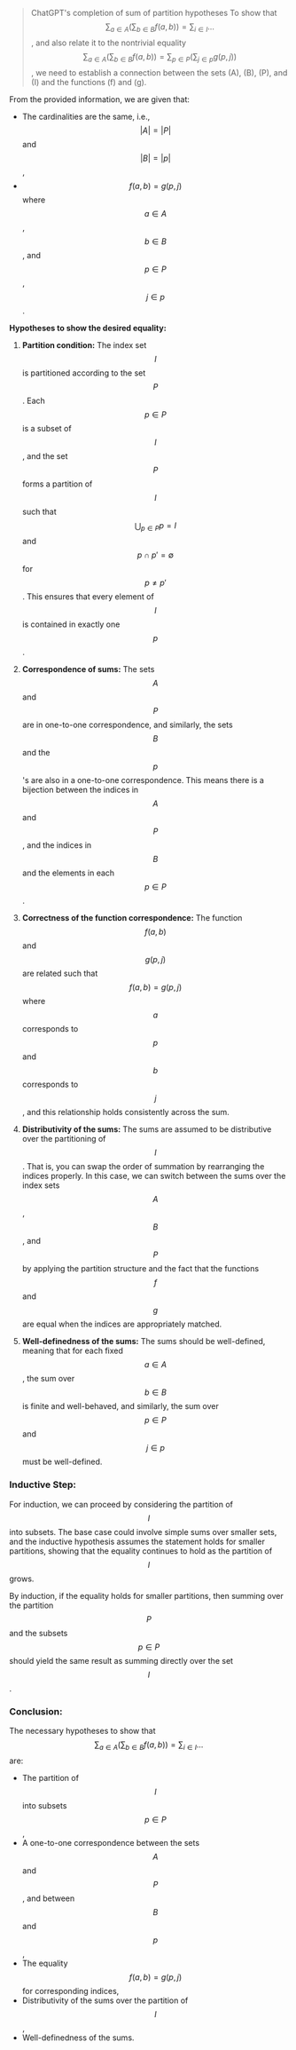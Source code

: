> ChatGPT's completion of sum of partition hypotheses
To show that $$\sum_{a \in A} \left( \sum_{b \in B} f(a, b) \right) = \sum_{i \in I} \ldots$$, and also relate it to the nontrivial equality $$\sum_{a \in A} \left( \sum_{b \in B} f(a, b) \right) = \sum_{p \in P} \left( \sum_{j \in p} g(p, j) \right)$$, we need to establish a connection between the sets \(A\), \(B\), \(P\), and \(I\) and the functions \(f\) and \(g\). 

From the provided information, we are given that:

- The cardinalities are the same, i.e., $$\lvert{}A\rvert = \lvert{}P\rvert$$ and $$\lvert{}B\rvert = \lvert{}p\rvert$$,
- $$f(a, b) = g(p, j)$$ where $$a \in A$$, $$b \in B$$, and $$p \in P$$, $$j \in p$$.

**Hypotheses to show the desired equality:**

1. **Partition condition:**
   The index set $$I$$ is partitioned according to the set $$P$$. Each $$p \in P$$ is a subset of $$I$$, and the set $$P$$ forms a partition of $$I$$ such that $$\bigcup_{p \in P} p = I$$ and $$p \cap p' = \emptyset$$ for $$p \neq p'$$. This ensures that every element of $$I$$ is contained in exactly one $$p$$.

2. **Correspondence of sums:**
   The sets $$A$$ and $$P$$ are in one-to-one correspondence, and similarly, the sets $$B$$ and the $$p$$'s are also in a one-to-one correspondence. This means there is a bijection between the indices in $$A$$ and $$P$$, and the indices in $$B$$ and the elements in each $$p \in P$$.

3. **Correctness of the function correspondence:**
   The function $$f(a, b)$$ and $$g(p, j)$$ are related such that $$f(a, b) = g(p, j)$$ where $$a$$ corresponds to $$p$$ and $$b$$ corresponds to $$j$$, and this relationship holds consistently across the sum.

4. **Distributivity of the sums:**
   The sums are assumed to be distributive over the partitioning of $$I$$. That is, you can swap the order of summation by rearranging the indices properly. In this case, we can switch between the sums over the index sets $$A$$, $$B$$, and $$P$$ by applying the partition structure and the fact that the functions $$f$$ and $$g$$ are equal when the indices are appropriately matched.

5. **Well-definedness of the sums:**
   The sums should be well-defined, meaning that for each fixed $$a \in A$$, the sum over $$b \in B$$ is finite and well-behaved, and similarly, the sum over $$p \in P$$ and $$j \in p$$ must be well-defined.

### Inductive Step:

For induction, we can proceed by considering the partition of $$I$$ into subsets. The base case could involve simple sums over smaller sets, and the inductive hypothesis assumes the statement holds for smaller partitions, showing that the equality continues to hold as the partition of $$I$$ grows. 

By induction, if the equality holds for smaller partitions, then summing over the partition $$P$$ and the subsets $$p \in P$$ should yield the same result as summing directly over the set $$I$$.

### Conclusion:

The necessary hypotheses to show that $$\sum_{a \in A} \left( \sum_{b \in B} f(a, b) \right) = \sum_{i \in I} \ldots$$ are:

- The partition of $$I$$ into subsets $$p \in P$$,
- A one-to-one correspondence between the sets $$A$$ and $$P$$, and between $$B$$ and $$p$$,
- The equality $$f(a, b) = g(p, j)$$ for corresponding indices,
- Distributivity of the sums over the partition of $$I$$,
- Well-definedness of the sums.
